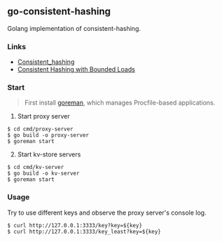 ## go-consistent-hashing

Golang implementation of consistent-hashing.



### Links

- [Consistent_hashing](https://en.wikipedia.org/wiki/Consistent_hashing)
- [Consistent Hashing with Bounded Loads](http://ai.googleblog.com/2017/04/consistent-hashing-with-bounded-loads.html)



### Start

> First install [goreman](https://github.com/mattn/goreman), which manages Procfile-based applications.

1. Start proxy server

```shell
$ cd cmd/proxy-server
$ go build -o proxy-server
$ goreman start
```

2. Start kv-store servers

```shell
$ cd cmd/kv-server
$ go build -o kv-server
$ goreman start
```



### Usage

Try to use different keys and observe the proxy server's console log.

```shell
$ curl http://127.0.0.1:3333/key?key=${key}
$ curl http://127.0.0.1:3333/key_least?key=${key}
```

